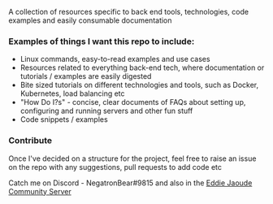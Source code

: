 A collection of resources specific to back end tools, technologies, code examples and easily consumable documentation

### Examples of things I want this repo to include:
- Linux commands, easy-to-read examples and use cases
- Resources related to everything back-end tech, where documentation or tutorials / examples are easily digested
- Bite sized tutorials on different technologies and tools, such as Docker, Kubernetes, load balancing etc
- "How Do I?s" - concise, clear documents of FAQs about setting up, configuring and running servers and other fun stuff
- Code snippets / examples

### Contribute

Once I've decided on a structure for the project, feel free to raise an issue on the repo with any suggestions, pull requests to add code etc

Catch me on Discord - NegatronBear#9815 and also in the [Eddie Jaoude Community Server](https://discord.com/invite/jZQs6Wu)

